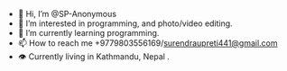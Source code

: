 - 👋 Hi, I’m @SP-Anonymous
- 👀 I’m interested in programming, and photo/video editing.
- 🌱 I’m currently learning programming.
- 📫 How to reach me +9779803556169/surendraupreti441@gmail.com
- 👁 Currently living in Kathmandu, Nepal . 
